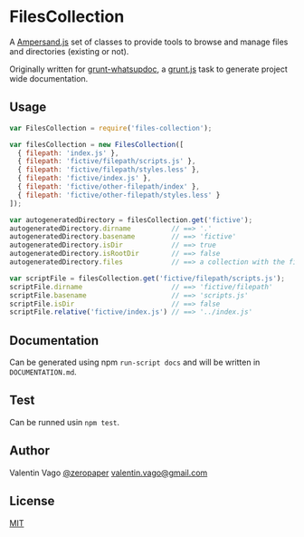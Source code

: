 # FilesCollection

A [Ampersand.js](http://ampersandjs.com) set of classes to provide tools
to browse and manage files and directories (existing or not).

Originally written for [grunt-whatsupdoc](http://github.com/zeropaper/grunt-whatsupdoc),
a [grunt.js](http://gruntjs.com) task to generate project wide documentation.

## Usage

```js
var FilesCollection = require('files-collection');

var filesCollection = new FilesCollection([
  { filepath: 'index.js' },
  { filepath: 'fictive/filepath/scripts.js' },
  { filepath: 'fictive/filepath/styles.less' },
  { filepath: 'fictive/index.js' },
  { filepath: 'fictive/other-filepath/index' },
  { filepath: 'fictive/other-filepath/styles.less' }
]);

var autogeneratedDirectory = filesCollection.get('fictive');
autogeneratedDirectory.dirname          // ==> '.'
autogeneratedDirectory.basename         // ==> 'fictive'
autogeneratedDirectory.isDir            // ==> true
autogeneratedDirectory.isRootDir        // ==> false
autogeneratedDirectory.files            // ==> a collection with the files and directories

var scriptFile = filesCollection.get('fictive/filepath/scripts.js');
scriptFile.dirname                      // ==> 'fictive/filepath'
scriptFile.basename                     // ==> 'scripts.js'
scriptFile.isDir                        // ==> false
scriptFile.relative('fictive/index.js') // ==> '../index.js'
```

## Documentation

Can be generated using npm `run-script docs` and will be written in `DOCUMENTATION.md`.

## Test

Can be runned usin `npm test`.

## Author

Valentin Vago [@zeropaper](http://twitter.com/zeropaper) valentin.vago@gmail.com

## License

[MIT](./LICENSE)

